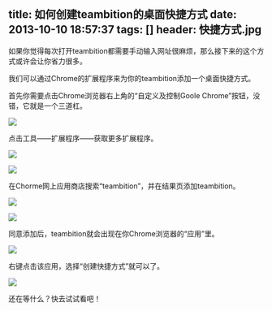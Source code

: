 title: 如何创建teambition的桌面快捷方式
date: 2013-10-10 18:57:37
tags: []
header: 快捷方式.jpg
---
如果你觉得每次打开teambition都需要手动输入网址很麻烦，那么接下来的这个方式或许会让你省力很多。

我们可以通过Chrome的扩展程序来为你的teambition添加一个桌面快捷方式。

首先你需要点击Chrome浏览器右上角的“自定义及控制Goole Chrome”按钮，没错，它就是一个三道杠。

![](/image/01.jpg)

点击工具——扩展程序——获取更多扩展程序。

![](/image/02.jpg)

![](/image/03.jpg)

在Chorme网上应用商店搜索“teambition”，并在结果页添加teambition。

![](/image/04.jpg)

![](/image/05.jpg)

同意添加后，teambition就会出现在你Chrome浏览器的“应用”里。

![](/image/06.jpg)

右键点击该应用，选择“创建快捷方式”就可以了。

![](/image/07.jpg)

还在等什么？快去试试看吧！